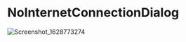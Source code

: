 # NoInternetConnectionDialog

![Screenshot_1628773274](https://user-images.githubusercontent.com/74593517/129201361-b75d6305-1668-474f-99d1-1aaa0fec6719.png)
